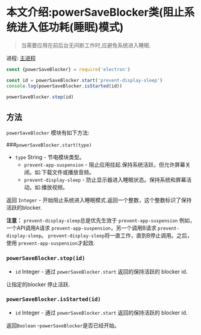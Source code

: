 # 本文介绍:powerSaveBlocker类(阻止系统进入低功耗(睡眠)模式)

> 当需要应用在前后台无间断工作时,应避免系统进入睡眠.

进程: [主进程](../glossary.md#main-process)     

```javascript
const {powerSaveBlocker} = require('electron')

const id = powerSaveBlocker.start('prevent-display-sleep')
console.log(powerSaveBlocker.isStarted(id))

powerSaveBlocker.stop(id)
```

## 方法

`powerSaveBlocker` 模块有如下方法:

###`powerSaveBlocker.start(type)`

* `type` String  - 节电模块类型。
  * `prevent-app-suspension`  -  阻止应用挂起.保持系统活跃，但允许屏幕关闭。如:下载文件或播放音频。
  * `prevent-display-sleep`  - 防止显示器进入睡眠状态。保持系统和屏幕活动。如:播放视频。

返回 `Integer`  - 开始阻止系统进入睡眠模式.返回一个整数，这个整数标识了保持活跃的blocker.

 **注意：**  `prevent-display-sleep`总是优先生效于 `prevent-app-suspension`
例如，一个API调用A请求 `prevent-app-suspension`，另一个调用B请求 `prevent-display-sleep`。 `prevent-display-sleep`将一直工作，直到B停止调用。之后，使用 `prevent-app-suspension`才起效.

### `powerSaveBlocker.stop(id)`

* `id` Integer - 通过 `powerSaveBlocker.start` 返回的保持活跃的 blocker id.

让指定的blocker 停止活跃.

### `powerSaveBlocker.isStarted(id)`

* `id` Integer - 通过 `powerSaveBlocker.start` 返回的保持活跃的 blocker id.

返回`Boolean`  -`powerSaveBlocker`是否已经开始。